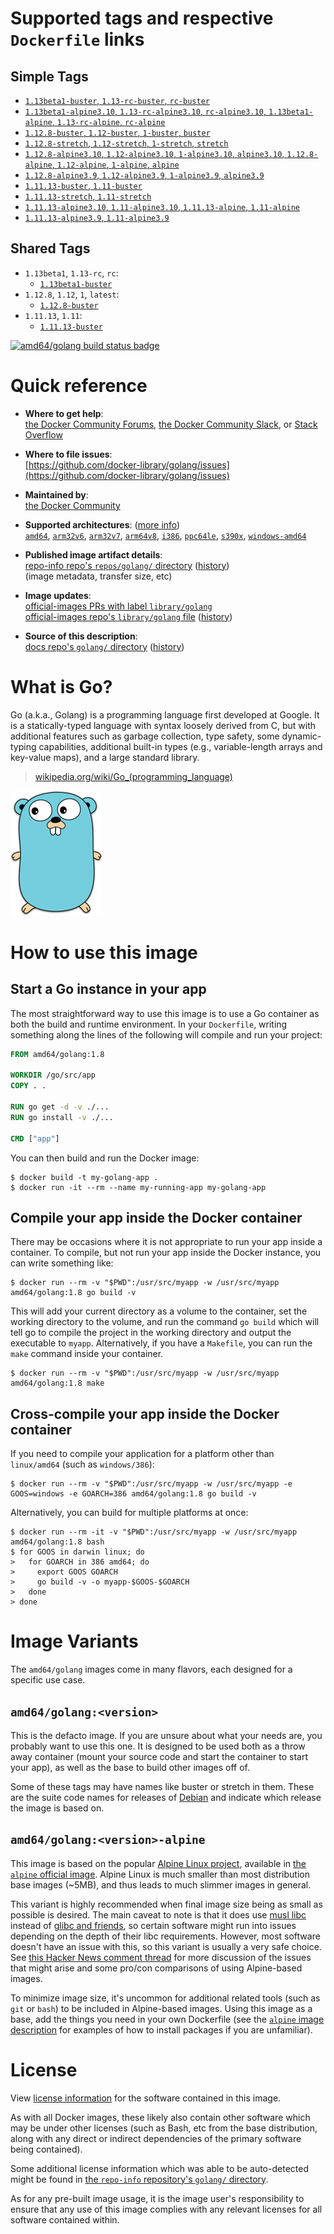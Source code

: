 <!--

********************************************************************************

WARNING:

    DO NOT EDIT "golang/README.md"

    IT IS AUTO-GENERATED

    (from the other files in "golang/" combined with a set of templates)

********************************************************************************

-->

# Supported tags and respective `Dockerfile` links

## Simple Tags

-	[`1.13beta1-buster`, `1.13-rc-buster`, `rc-buster`](https://github.com/docker-library/golang/blob/a8b5183271450c7519e8b1b179f00292757f8e7b/1.13-rc/buster/Dockerfile)
-	[`1.13beta1-alpine3.10`, `1.13-rc-alpine3.10`, `rc-alpine3.10`, `1.13beta1-alpine`, `1.13-rc-alpine`, `rc-alpine`](https://github.com/docker-library/golang/blob/a8b5183271450c7519e8b1b179f00292757f8e7b/1.13-rc/alpine3.10/Dockerfile)
-	[`1.12.8-buster`, `1.12-buster`, `1-buster`, `buster`](https://github.com/docker-library/golang/blob/07bcd8df6f16890e8d13d982e9495800037ea0a5/1.12/buster/Dockerfile)
-	[`1.12.8-stretch`, `1.12-stretch`, `1-stretch`, `stretch`](https://github.com/docker-library/golang/blob/07bcd8df6f16890e8d13d982e9495800037ea0a5/1.12/stretch/Dockerfile)
-	[`1.12.8-alpine3.10`, `1.12-alpine3.10`, `1-alpine3.10`, `alpine3.10`, `1.12.8-alpine`, `1.12-alpine`, `1-alpine`, `alpine`](https://github.com/docker-library/golang/blob/07bcd8df6f16890e8d13d982e9495800037ea0a5/1.12/alpine3.10/Dockerfile)
-	[`1.12.8-alpine3.9`, `1.12-alpine3.9`, `1-alpine3.9`, `alpine3.9`](https://github.com/docker-library/golang/blob/07bcd8df6f16890e8d13d982e9495800037ea0a5/1.12/alpine3.9/Dockerfile)
-	[`1.11.13-buster`, `1.11-buster`](https://github.com/docker-library/golang/blob/07bcd8df6f16890e8d13d982e9495800037ea0a5/1.11/buster/Dockerfile)
-	[`1.11.13-stretch`, `1.11-stretch`](https://github.com/docker-library/golang/blob/07bcd8df6f16890e8d13d982e9495800037ea0a5/1.11/stretch/Dockerfile)
-	[`1.11.13-alpine3.10`, `1.11-alpine3.10`, `1.11.13-alpine`, `1.11-alpine`](https://github.com/docker-library/golang/blob/07bcd8df6f16890e8d13d982e9495800037ea0a5/1.11/alpine3.10/Dockerfile)
-	[`1.11.13-alpine3.9`, `1.11-alpine3.9`](https://github.com/docker-library/golang/blob/07bcd8df6f16890e8d13d982e9495800037ea0a5/1.11/alpine3.9/Dockerfile)

## Shared Tags

-	`1.13beta1`, `1.13-rc`, `rc`:
	-	[`1.13beta1-buster`](https://github.com/docker-library/golang/blob/a8b5183271450c7519e8b1b179f00292757f8e7b/1.13-rc/buster/Dockerfile)
-	`1.12.8`, `1.12`, `1`, `latest`:
	-	[`1.12.8-buster`](https://github.com/docker-library/golang/blob/07bcd8df6f16890e8d13d982e9495800037ea0a5/1.12/buster/Dockerfile)
-	`1.11.13`, `1.11`:
	-	[`1.11.13-buster`](https://github.com/docker-library/golang/blob/07bcd8df6f16890e8d13d982e9495800037ea0a5/1.11/buster/Dockerfile)

[![amd64/golang build status badge](https://img.shields.io/jenkins/s/https/doi-janky.infosiftr.net/job/multiarch/job/amd64/job/golang.svg?label=amd64/golang%20%20build%20job)](https://doi-janky.infosiftr.net/job/multiarch/job/amd64/job/golang/)

# Quick reference

-	**Where to get help**:  
	[the Docker Community Forums](https://forums.docker.com/), [the Docker Community Slack](https://blog.docker.com/2016/11/introducing-docker-community-directory-docker-community-slack/), or [Stack Overflow](https://stackoverflow.com/search?tab=newest&q=docker)

-	**Where to file issues**:  
	[https://github.com/docker-library/golang/issues](https://github.com/docker-library/golang/issues)

-	**Maintained by**:  
	[the Docker Community](https://github.com/docker-library/golang)

-	**Supported architectures**: ([more info](https://github.com/docker-library/official-images#architectures-other-than-amd64))  
	[`amd64`](https://hub.docker.com/r/amd64/golang/), [`arm32v6`](https://hub.docker.com/r/arm32v6/golang/), [`arm32v7`](https://hub.docker.com/r/arm32v7/golang/), [`arm64v8`](https://hub.docker.com/r/arm64v8/golang/), [`i386`](https://hub.docker.com/r/i386/golang/), [`ppc64le`](https://hub.docker.com/r/ppc64le/golang/), [`s390x`](https://hub.docker.com/r/s390x/golang/), [`windows-amd64`](https://hub.docker.com/r/winamd64/golang/)

-	**Published image artifact details**:  
	[repo-info repo's `repos/golang/` directory](https://github.com/docker-library/repo-info/blob/master/repos/golang) ([history](https://github.com/docker-library/repo-info/commits/master/repos/golang))  
	(image metadata, transfer size, etc)

-	**Image updates**:  
	[official-images PRs with label `library/golang`](https://github.com/docker-library/official-images/pulls?q=label%3Alibrary%2Fgolang)  
	[official-images repo's `library/golang` file](https://github.com/docker-library/official-images/blob/master/library/golang) ([history](https://github.com/docker-library/official-images/commits/master/library/golang))

-	**Source of this description**:  
	[docs repo's `golang/` directory](https://github.com/docker-library/docs/tree/master/golang) ([history](https://github.com/docker-library/docs/commits/master/golang))

# What is Go?

Go (a.k.a., Golang) is a programming language first developed at Google. It is a statically-typed language with syntax loosely derived from C, but with additional features such as garbage collection, type safety, some dynamic-typing capabilities, additional built-in types (e.g., variable-length arrays and key-value maps), and a large standard library.

> [wikipedia.org/wiki/Go_(programming_language)](http://en.wikipedia.org/wiki/Go_%28programming_language%29)

![logo](https://raw.githubusercontent.com/docker-library/docs/01c12653951b2fe592c1f93a13b4e289ada0e3a1/golang/logo.png)

# How to use this image

## Start a Go instance in your app

The most straightforward way to use this image is to use a Go container as both the build and runtime environment. In your `Dockerfile`, writing something along the lines of the following will compile and run your project:

```dockerfile
FROM amd64/golang:1.8

WORKDIR /go/src/app
COPY . .

RUN go get -d -v ./...
RUN go install -v ./...

CMD ["app"]
```

You can then build and run the Docker image:

```console
$ docker build -t my-golang-app .
$ docker run -it --rm --name my-running-app my-golang-app
```

## Compile your app inside the Docker container

There may be occasions where it is not appropriate to run your app inside a container. To compile, but not run your app inside the Docker instance, you can write something like:

```console
$ docker run --rm -v "$PWD":/usr/src/myapp -w /usr/src/myapp amd64/golang:1.8 go build -v
```

This will add your current directory as a volume to the container, set the working directory to the volume, and run the command `go build` which will tell go to compile the project in the working directory and output the executable to `myapp`. Alternatively, if you have a `Makefile`, you can run the `make` command inside your container.

```console
$ docker run --rm -v "$PWD":/usr/src/myapp -w /usr/src/myapp amd64/golang:1.8 make
```

## Cross-compile your app inside the Docker container

If you need to compile your application for a platform other than `linux/amd64` (such as `windows/386`):

```console
$ docker run --rm -v "$PWD":/usr/src/myapp -w /usr/src/myapp -e GOOS=windows -e GOARCH=386 amd64/golang:1.8 go build -v
```

Alternatively, you can build for multiple platforms at once:

```console
$ docker run --rm -it -v "$PWD":/usr/src/myapp -w /usr/src/myapp amd64/golang:1.8 bash
$ for GOOS in darwin linux; do
>   for GOARCH in 386 amd64; do
>     export GOOS GOARCH
>     go build -v -o myapp-$GOOS-$GOARCH
>   done
> done
```

# Image Variants

The `amd64/golang` images come in many flavors, each designed for a specific use case.

## `amd64/golang:<version>`

This is the defacto image. If you are unsure about what your needs are, you probably want to use this one. It is designed to be used both as a throw away container (mount your source code and start the container to start your app), as well as the base to build other images off of.

Some of these tags may have names like buster or stretch in them. These are the suite code names for releases of [Debian](https://wiki.debian.org/DebianReleases) and indicate which release the image is based on.

## `amd64/golang:<version>-alpine`

This image is based on the popular [Alpine Linux project](http://alpinelinux.org), available in [the `alpine` official image](https://hub.docker.com/_/alpine). Alpine Linux is much smaller than most distribution base images (~5MB), and thus leads to much slimmer images in general.

This variant is highly recommended when final image size being as small as possible is desired. The main caveat to note is that it does use [musl libc](http://www.musl-libc.org) instead of [glibc and friends](http://www.etalabs.net/compare_libcs.html), so certain software might run into issues depending on the depth of their libc requirements. However, most software doesn't have an issue with this, so this variant is usually a very safe choice. See [this Hacker News comment thread](https://news.ycombinator.com/item?id=10782897) for more discussion of the issues that might arise and some pro/con comparisons of using Alpine-based images.

To minimize image size, it's uncommon for additional related tools (such as `git` or `bash`) to be included in Alpine-based images. Using this image as a base, add the things you need in your own Dockerfile (see the [`alpine` image description](https://hub.docker.com/_/alpine/) for examples of how to install packages if you are unfamiliar).

# License

View [license information](http://golang.org/LICENSE) for the software contained in this image.

As with all Docker images, these likely also contain other software which may be under other licenses (such as Bash, etc from the base distribution, along with any direct or indirect dependencies of the primary software being contained).

Some additional license information which was able to be auto-detected might be found in [the `repo-info` repository's `golang/` directory](https://github.com/docker-library/repo-info/tree/master/repos/golang).

As for any pre-built image usage, it is the image user's responsibility to ensure that any use of this image complies with any relevant licenses for all software contained within.
